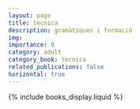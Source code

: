 ```yaml
---
layout: page
title: tècnica
description: gramàtiques i formació
img:
importance: 8
category: adult
category_book: tecnica
related_publications: false
horizontal: true
---
```


{% include books_display.liquid %}
